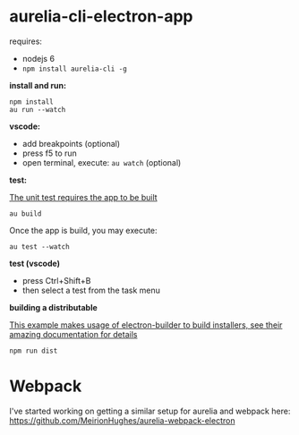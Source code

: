 # aurelia-cli-electron-app

requires:
  * nodejs 6
  * `npm install aurelia-cli -g`

**install and run:**

```shell
npm install
au run --watch
```

**vscode:**
* add breakpoints (optional)
* press f5 to run
* open terminal, execute: `au watch` (optional)

**test:**

[The unit test requires the app to be built](https://github.com/aurelia/cli/issues/370)

```shell
au build
```

Once the app is build, you may execute:

```shell
au test --watch
```
**test (vscode)**
* press Ctrl+Shift+B
* then select a test from the task menu

**building a distributable**

[This example makes usage of electron-builder to build installers, see their amazing documentation for details](https://github.com/electron-userland/electron-builder)

```shell
npm run dist
```

# Webpack 

I've started working on getting a similar setup for aurelia and webpack here: https://github.com/MeirionHughes/aurelia-webpack-electron

